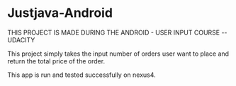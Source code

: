 # Justjava-Android

THIS PROJECT IS MADE DURING THE ANDROID - USER INPUT COURSE -- UDACITY

This project simply takes the input number of orders user want to place and return the total price of the order.

This app is run and tested successfully on nexus4.
